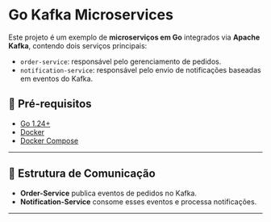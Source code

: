 # Go Kafka Microservices

Este projeto é um exemplo de **microserviços em Go** integrados via **Apache Kafka**, contendo dois serviços principais:

* `order-service`: responsável pelo gerenciamento de pedidos.
* `notification-service`: responsável pelo envio de notificações baseadas em eventos do Kafka.

## 🔹 Pré-requisitos

* [Go 1.24+](https://golang.org/dl/)
* [Docker](https://www.docker.com/products/docker-desktop)
* [Docker Compose](https://docs.docker.com/compose/)

---
## 🔹 Estrutura de Comunicação

* **Order-Service** publica eventos de pedidos no Kafka.
* **Notification-Service** consome esses eventos e processa notificações.
---